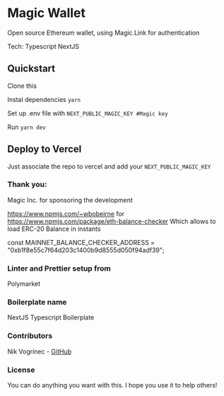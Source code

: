 # Magic Wallet

Open source Ethereum wallet, using Magic.Link for authentication

Tech:
Typescript
NextJS

## Quickstart

Clone this

Instal dependencies
`yarn`

Set up .env file with
`NEXT_PUBLIC_MAGIC_KEY #Magic key`

Run
`yarn dev`

## Deploy to Vercel

Just associate the repo to vercel and add your `NEXT_PUBLIC_MAGIC_KEY`

### Thank you:

Magic Inc. for sponsoring the development

https://www.npmjs.com/~wbobeirne for
https://www.npmjs.com/package/eth-balance-checker
Which allows to load ERC-20 Balance in instants

const MAINNET_BALANCE_CHECKER_ADDRESS =
"0xb1f8e55c7f64d203c1400b9d8555d050f94adf39";

### Linter and Prettier setup from

Polymarket

### Boilerplate name

NextJS Typescript Boilerplate

### Contributors

Nik Vogrinec - [GitHub](https://github.com/NikVogri)

### License

You can do anything you want with this.
I hope you use it to help others!

